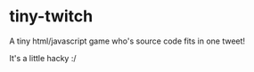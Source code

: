 # tiny-twitch
A tiny html/javascript game who's source code fits in one tweet!

It's a little hacky :/
